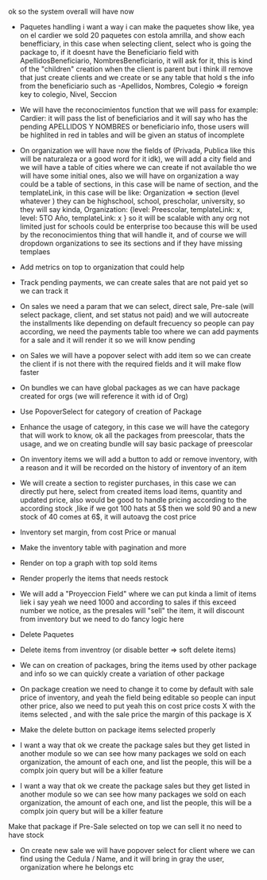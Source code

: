 ok so the system overall will have now
- Paquetes handling
i want a way i can make the paquetes show like, yea on el cardier we sold 20 paquetes con estola amrilla, and 
show each benefficiary, in this case when selecting client, select who is going the package to, if it doesnt 
have the Beneficiario field with ApellidosBeneficiario, NombresBeneficiario, it will ask for it, this is kind 
of the "children" creation when the client is parent but i think ill remove that just create clients and we 
create or se any table that hold s the info from the beneficiario such as -Apellidos, Nombres, Colegio => 
foreign key to colegio, Nivel, Seccion

- We will have the reconocimientos function that we will pass for example: Cardier: it will pass the list of 
beneficiarios and it will say who has the pending APELLIDOS Y NOMBRES or beneficiario info, those users will 
be highlited in red in tables and will be given an status of incomplete 
- On organization we will have now the fields of (Privada, Publica like this will be naturaleza or a good word 
for it idk), we will add a city field and we will have a table of cities where we can create if not available 
tho we will have some initial ones, also we will have on organization a way could be a table of sections, in 
this case will be name of section, and the templateLink, in this case will be like: Organization => section 
(level whatever ) they can be highschool, school, prescholar, university, so they will say kinda, 
Organization: {level: Preescolar, templateLink: x, level: 5TO Año, templateLink: x } so it will be scalable 
with any org not limited just for schools could be enterprise too because this will be used by the 
reconocimientos thing that will handle it, and of course we will dropdown organizations to see its sections 
and if they have missing templaes

- Add metrics on top to organization that could help

- Track pending payments, we can create sales that are not paid yet so we can track it
- On sales we need a param that we can select, direct sale, Pre-sale (will select package, client, and set 
status not paid) and we will autocreate the installments like depending on default frecuency so people can pay 
according, we need the payments table too where we can add payments for a sale and it will render it so we 
will know pending

- on Sales we will have a popover select with add item so we can create the client if is not there with the 
required fields and it will make flow faster
- On bundles we can have global packages as we can have package created for orgs (we will reference it with id 
of Org)
- Use PopoverSelect for category of creation of Package
- Enhance the usage of category, in this case we will have the category that will work to know, ok all the 
packages from preescolar, thats the usage, and we on creating bundle will say basic package of preescolar
- On inventory items we will add a button to add or remove inventory, with a reason and it will be recorded on 
the history of inventory of an item
- We will create a section to register purchases, in this case we can directly put here, select from created 
items load items, quantity and updated price, also would be good to handle pricing according to the according 
stock ,like if we got 100 hats at 5$ then we sold 90 and a new stock of 40 comes at 6$, it will autoavg the 
cost price
- Inventory set margin, from cost Price or manual
- Make the inventory table with pagination and more
- Render on top a graph with top sold items
- Render properly the items that needs restock
- We will add a "Proyeccion Field" where we can put kinda a limit of items liek i say yeah we need 1000 and 
according to sales if this exceed number we notice, as the presales will "sell" the item, it will discount 
from inventory but we need to do fancy logic here
- Delete Paquetes
- Delete items from inventroy (or disable better => soft delete items)
- We can on creation of packages, bring the items used by other package and info so we can quickly create a 
variation of other package
- On package creation we need to change it to come by default with sale price of inventory, and yeah the field 
being editable so people can input other price, also we need to put yeah this on cost price costs X with the 
items selected , and with the sale price the margin of this package is X
- Make the delete button on package items selected properly

- I want a way that ok we create the package sales but they get listed in another module so we can see how 
many packages we sold on each organization, the amount of each one, and list the people, this will be a complx 
join query but will be a killer feature

- I want a way that ok we create the package sales but they get listed in another module so we can see how 
many packages we sold on each organization, the amount of each one, and list the people, this will be a complx 
join query but will be a killer feature

 Make that package if Pre-Sale selected on top we can sell it no need to have stock

 - On create new sale we will have popover select for client where we can find using the Cedula / Name, and it 
will bring in gray the user, organization where he belongs etc
